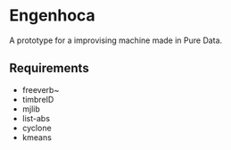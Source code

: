 # Engenhoca

A prototype for a improvising machine made in Pure Data.

## Requirements
* freeverb~
* timbreID
* mjlib
* list-abs
* cyclone
* kmeans
